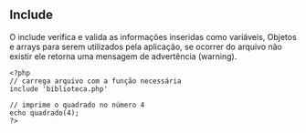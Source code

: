 ## Include

O include verifica e valida as informações inseridas como variáveis, Objetos e arrays para serem utilizados pela aplicação, se ocorrer do arquivo não existir ele retorna uma mensagem de advertência (warning).

```
<?php
// carrega arquivo com a função necessária
include 'biblioteca.php'

// imprime o quadrado no número 4
echo quadrado(4);
?>
```

